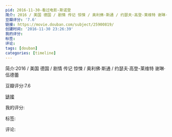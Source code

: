 ```yaml
---
pid: 2016-11-30-看过电影-斯诺登
简介: 2016 / 美国 德国 / 剧情 传记 惊悚 / 奥利佛·斯通 / 约瑟夫·高登-莱维特 谢琳·伍德蕾
豆瓣评分: '7.6'
链接: https://movie.douban.com/subject/25900819/
创建时间: '2016-11-30 23:26:39'
我的评分:
标签:
评论:
tags: [douban]
categories: [timeline]
---
```

简介:2016 / 美国 德国 / 剧情 传记 惊悚 / 奥利佛·斯通 / 约瑟夫·高登-莱维特 谢琳·伍德蕾

豆瓣评分:7.6

[链接](https://movie.douban.com/subject/25900819/)

我的评分:

标签:

评论:

